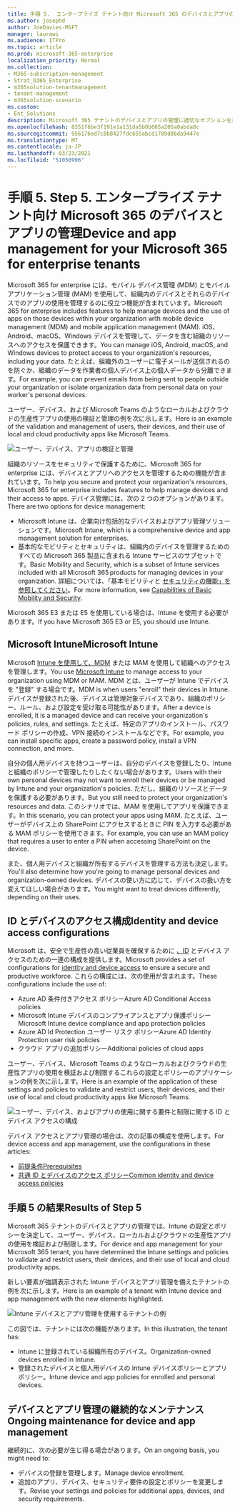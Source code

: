 ```yaml
---
title: 手順 5.  エンタープライズ テナント向け Microsoft 365 のデバイスとアプリの管理
ms.author: josephd
author: JoeDavies-MSFT
manager: laurawi
ms.audience: ITPro
ms.topic: article
ms.prod: microsoft-365-enterprise
localization_priority: Normal
ms.collection:
- M365-subscription-management
- Strat_O365_Enterprise
- m365solution-tenantmanagement
- tenant-management
- m365solution-scenario
ms.custom:
- Ent_Solutions
description: Microsoft 365 テナントのデバイスとアプリの管理に適切なオプションを展開します。
ms.openlocfilehash: 0351f6be3f191e1a131da5b0b665a205a0abda8c
ms.sourcegitcommit: 956176ed7c8b8427fdc655abcd1709d86da9447e
ms.translationtype: MT
ms.contentlocale: ja-JP
ms.lasthandoff: 03/23/2021
ms.locfileid: "51050996"
---
```

# <a name="step-5-device-and-app-management-for-your-microsoft-365-for-enterprise-tenants"></a><span data-ttu-id="fffa3-104">手順 5. </span><span class="sxs-lookup"><span data-stu-id="fffa3-104">Step 5.</span></span> <span data-ttu-id="fffa3-105">エンタープライズ テナント向け Microsoft 365 のデバイスとアプリの管理</span><span class="sxs-lookup"><span data-stu-id="fffa3-105">Device and app management for your Microsoft 365 for enterprise tenants</span></span>

<span data-ttu-id="fffa3-106">Microsoft 365 for enterprise には、モバイル デバイス管理 (MDM) とモバイル アプリケーション管理 (MAM) を使用して、組織内のデバイスとそれらのデバイスでのアプリの使用を管理するのに役立つ機能が含まれています。</span><span class="sxs-lookup"><span data-stu-id="fffa3-106">Microsoft 365 for enterprise includes features to help manage devices and the use of apps on those devices within your organization with mobile device management (MDM) and mobile application management (MAM).</span></span> <span data-ttu-id="fffa3-107">iOS、Android、macOS、Windows デバイスを管理して、データを含む組織のリソースへのアクセスを保護できます。</span><span class="sxs-lookup"><span data-stu-id="fffa3-107">You can manage iOS, Android, macOS, and Windows devices to protect access to your organization's resources, including your data.</span></span> <span data-ttu-id="fffa3-108">たとえば、組織外のユーザーに電子メールが送信されるのを防ぐか、組織のデータを作業者の個人デバイス上の個人データから分離できます。</span><span class="sxs-lookup"><span data-stu-id="fffa3-108">For example, you can prevent emails from being sent to people outside your organization or isolate organization data from personal data on your worker's personal devices.</span></span>

<span data-ttu-id="fffa3-109">ユーザー、デバイス、および Microsoft Teams のようなローカルおよびクラウドの生産性アプリの使用の検証と管理の例を次に示します。</span><span class="sxs-lookup"><span data-stu-id="fffa3-109">Here is an example of the validation and management of users, their devices, and their use of local and cloud productivity apps like Microsoft Teams.</span></span>

![ユーザー、デバイス、アプリの検証と管理](../media/tenant-management-overview/tenant-management-device-app-mgmt.png)

<span data-ttu-id="fffa3-111">組織のリソースをセキュリティで保護するために、Microsoft 365 for enterprise には、デバイスとアプリへのアクセスを管理するための機能が含まれています。</span><span class="sxs-lookup"><span data-stu-id="fffa3-111">To help you secure and protect your organization's resources, Microsoft 365 for enterprise includes features to help manage devices and their access to apps.</span></span> <span data-ttu-id="fffa3-112">デバイス管理には、次の 2 つのオプションがあります。</span><span class="sxs-lookup"><span data-stu-id="fffa3-112">There are two options for device management:</span></span>

- <span data-ttu-id="fffa3-113">Microsoft Intune は、企業向け包括的なデバイスおよびアプリ管理ソリューションです。</span><span class="sxs-lookup"><span data-stu-id="fffa3-113">Microsoft Intune, which is a comprehensive device and app management solution for enterprises.</span></span>
- <span data-ttu-id="fffa3-114">基本的なモビリティとセキュリティは、組織内のデバイスを管理するためのすべての Microsoft 365 製品に含まれる Intune サービスのサブセットです。</span><span class="sxs-lookup"><span data-stu-id="fffa3-114">Basic Mobility and Security, which is a subset of Intune services included with all Microsoft 365 products for managing devices in your organization.</span></span> <span data-ttu-id="fffa3-115">詳細については、「基本モビリティと [セキュリティの機能」を参照してください](../admin/basic-mobility-security/capabilities.md)。</span><span class="sxs-lookup"><span data-stu-id="fffa3-115">For more information, see [Capabilities of Basic Mobility and Security](../admin/basic-mobility-security/capabilities.md).</span></span>

<span data-ttu-id="fffa3-116">Microsoft 365 E3 または E5 を使用している場合は、Intune を使用する必要があります。</span><span class="sxs-lookup"><span data-stu-id="fffa3-116">If you have Microsoft 365 E3 or E5, you should use Intune.</span></span>

## <a name="microsoft-intune"></a><span data-ttu-id="fffa3-117">Microsoft Intune</span><span class="sxs-lookup"><span data-stu-id="fffa3-117">Microsoft Intune</span></span>

<span data-ttu-id="fffa3-118">Microsoft [Intune を使用して、MDM](/mem/intune/fundamentals/planning-guide) または MAM を使用して組織へのアクセスを管理します。</span><span class="sxs-lookup"><span data-stu-id="fffa3-118">You use [Microsoft Intune](/mem/intune/fundamentals/planning-guide) to manage access to your organization using MDM or MAM.</span></span> <span data-ttu-id="fffa3-119">MDM とは、ユーザーが Intune でデバイスを "登録" する場合です。</span><span class="sxs-lookup"><span data-stu-id="fffa3-119">MDM is when users "enroll" their devices in Intune.</span></span> <span data-ttu-id="fffa3-120">デバイスが登録された後、デバイスは管理対象デバイスであり、組織のポリシー、ルール、および設定を受け取る可能性があります。</span><span class="sxs-lookup"><span data-stu-id="fffa3-120">After a device is enrolled, it is a managed device and can receive your organization's  policies, rules, and settings.</span></span> <span data-ttu-id="fffa3-121">たとえば、特定のアプリのインストール、パスワード ポリシーの作成、VPN 接続のインストールなどです。</span><span class="sxs-lookup"><span data-stu-id="fffa3-121">For example, you can install specific apps, create a password policy, install a VPN connection, and more.</span></span>

<span data-ttu-id="fffa3-122">自分の個人用デバイスを持つユーザーは、自分のデバイスを登録したり、Intune と組織のポリシーで管理したりしたくない場合があります。</span><span class="sxs-lookup"><span data-stu-id="fffa3-122">Users with their own personal devices may not want to enroll their devices or be managed by Intune and your organization's policies.</span></span> <span data-ttu-id="fffa3-123">ただし、組織のリソースとデータを保護する必要があります。</span><span class="sxs-lookup"><span data-stu-id="fffa3-123">But you still need to protect your organization's resources and data.</span></span> <span data-ttu-id="fffa3-124">このシナリオでは、MAM を使用してアプリを保護できます。</span><span class="sxs-lookup"><span data-stu-id="fffa3-124">In this scenario, you can protect your apps using MAM.</span></span> <span data-ttu-id="fffa3-125">たとえば、ユーザーがデバイス上の SharePoint にアクセスするときに PIN を入力する必要がある MAM ポリシーを使用できます。</span><span class="sxs-lookup"><span data-stu-id="fffa3-125">For example, you can use an MAM policy that requires a user to enter a PIN when accessing SharePoint on the device.</span></span>

<span data-ttu-id="fffa3-126">また、個人用デバイスと組織が所有するデバイスを管理する方法も決定します。</span><span class="sxs-lookup"><span data-stu-id="fffa3-126">You'll also determine how you're going to manage personal devices and organization-owned devices.</span></span> <span data-ttu-id="fffa3-127">デバイスの使い方に応じて、デバイスの扱い方を変えてほしい場合があります。</span><span class="sxs-lookup"><span data-stu-id="fffa3-127">You might want to treat devices differently, depending on their uses.</span></span>

## <a name="identity-and-device-access-configurations"></a><span data-ttu-id="fffa3-128">ID とデバイスのアクセス構成</span><span class="sxs-lookup"><span data-stu-id="fffa3-128">Identity and device access configurations</span></span>

<span data-ttu-id="fffa3-129">Microsoft は、安全で生産性の高い従業員を確保するために [、ID](../security/defender-365-security/microsoft-365-policies-configurations.md) とデバイス アクセスのための一連の構成を提供します。</span><span class="sxs-lookup"><span data-stu-id="fffa3-129">Microsoft provides a set of configurations for [identity and device access](../security/defender-365-security/microsoft-365-policies-configurations.md) to ensure a secure and productive workforce.</span></span> <span data-ttu-id="fffa3-130">これらの構成には、次の使用が含まれます。</span><span class="sxs-lookup"><span data-stu-id="fffa3-130">These configurations include the use of:</span></span>

- <span data-ttu-id="fffa3-131">Azure AD 条件付きアクセス ポリシー</span><span class="sxs-lookup"><span data-stu-id="fffa3-131">Azure AD Conditional Access policies</span></span>
- <span data-ttu-id="fffa3-132">Microsoft Intune デバイスのコンプライアンスとアプリ保護ポリシー</span><span class="sxs-lookup"><span data-stu-id="fffa3-132">Microsoft Intune device compliance and app protection policies</span></span>
- <span data-ttu-id="fffa3-133">Azure AD Id Protection ユーザー リスク ポリシー</span><span class="sxs-lookup"><span data-stu-id="fffa3-133">Azure AD Identity Protection user risk policies</span></span>
- <span data-ttu-id="fffa3-134">クラウド アプリの追加ポリシー</span><span class="sxs-lookup"><span data-stu-id="fffa3-134">Additional policies of cloud apps</span></span>

<span data-ttu-id="fffa3-135">ユーザー、デバイス、Microsoft Teams のようなローカルおよびクラウドの生産性アプリの使用を検証および制限するこれらの設定とポリシーのアプリケーションの例を次に示します。</span><span class="sxs-lookup"><span data-stu-id="fffa3-135">Here is an example of the application of these settings and policies to validate and restrict users, their devices, and their use of local and cloud productivity apps like Microsoft Teams.</span></span>

![ユーザー、デバイス、およびアプリの使用に関する要件と制限に関する ID とデバイス アクセスの構成](../media/tenant-management-overview/tenant-management-device-app-mgmt-golden-config.png)

<span data-ttu-id="fffa3-137">デバイス アクセスとアプリ管理の場合は、次の記事の構成を使用します。</span><span class="sxs-lookup"><span data-stu-id="fffa3-137">For device access and app management, use the configurations in these articles:</span></span>

- [<span data-ttu-id="fffa3-138">前提条件</span><span class="sxs-lookup"><span data-stu-id="fffa3-138">Prerequisites</span></span>](../security/defender-365-security/identity-access-prerequisites.md)
- [<span data-ttu-id="fffa3-139">共通 ID とデバイスのアクセス ポリシー</span><span class="sxs-lookup"><span data-stu-id="fffa3-139">Common identity and device access policies</span></span>](../security/defender-365-security/identity-access-policies.md)

## <a name="results-of-step-5"></a><span data-ttu-id="fffa3-140">手順 5 の結果</span><span class="sxs-lookup"><span data-stu-id="fffa3-140">Results of Step 5</span></span>

<span data-ttu-id="fffa3-141">Microsoft 365 テナントのデバイスとアプリの管理では、Intune の設定とポリシーを決定して、ユーザー、デバイス、ローカルおよびクラウドの生産性アプリの使用を検証および制限します。</span><span class="sxs-lookup"><span data-stu-id="fffa3-141">For device and app management for your Microsoft 365 tenant, you have determined the Intune settings and policies to validate and restrict users, their devices, and their use of local and cloud productivity apps.</span></span>

<span data-ttu-id="fffa3-142">新しい要素が強調表示された Intune デバイスとアプリ管理を備えたテナントの例を次に示します。</span><span class="sxs-lookup"><span data-stu-id="fffa3-142">Here is an example of a tenant with Intune device and app management with the new elements highlighted.</span></span>

![Intune デバイスとアプリ管理を使用するテナントの例](../media/tenant-management-overview/tenant-management-tenant-build-step5.png)

<span data-ttu-id="fffa3-144">この図では、テナントには次の機能があります。</span><span class="sxs-lookup"><span data-stu-id="fffa3-144">In this illustration, the tenant has:</span></span>

- <span data-ttu-id="fffa3-145">Intune に登録されている組織所有のデバイス。</span><span class="sxs-lookup"><span data-stu-id="fffa3-145">Organization-owned devices enrolled in Intune.</span></span>
- <span data-ttu-id="fffa3-146">登録されたデバイスと個人用デバイスの Intune デバイスポリシーとアプリ ポリシー。</span><span class="sxs-lookup"><span data-stu-id="fffa3-146">Intune device and app policies for enrolled and personal devices.</span></span>

## <a name="ongoing-maintenance-for-device-and-app-management"></a><span data-ttu-id="fffa3-147">デバイスとアプリ管理の継続的なメンテナンス</span><span class="sxs-lookup"><span data-stu-id="fffa3-147">Ongoing maintenance for device and app management</span></span>

<span data-ttu-id="fffa3-148">継続的に、次の必要が生じ得る場合があります。</span><span class="sxs-lookup"><span data-stu-id="fffa3-148">On an ongoing basis, you might need to:</span></span> 

- <span data-ttu-id="fffa3-149">デバイスの登録を管理します。</span><span class="sxs-lookup"><span data-stu-id="fffa3-149">Manage device enrollment.</span></span>
- <span data-ttu-id="fffa3-150">追加のアプリ、デバイス、セキュリティ要件の設定とポリシーを変更します。</span><span class="sxs-lookup"><span data-stu-id="fffa3-150">Revise your settings and policies for additional apps, devices, and security requirements.</span></span>